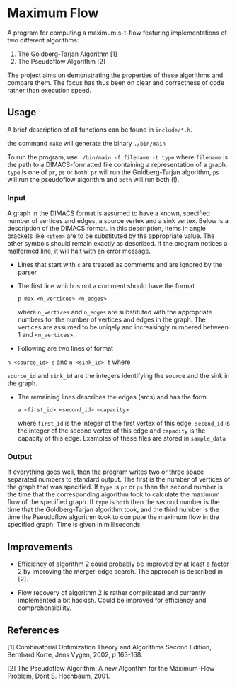 
# Maximum Flow

A program for computing a maximum s-t-flow featuring implementations of two
different algorithms:

1. The Goldberg-Tarjan Algorithm [1]
2. The Pseudoflow Algorithm [2]

The project aims on demonstrating the properties of these algorithms and compare
them. The focus has thus been on clear and correctness of code rather than
execution speed.

## Usage

A brief description of all functions can be found in `include/*.h`.

the command `make` will generate the binary `./bin/main`

To run the program, use `./bin/main -f filename -t type` where `filename` is the
path to a DIMACS-formatted file containing a representation of a graph. `type`
is one of `pr`, `ps` or `both`. `pr` will run the Goldberg-Tarjan algorithm,
`ps` will run the pseudoflow algorithm and `both` will run both (!).

### Input

A graph in the DIMACS format is assumed to have a known, specified number of
vertices and edges, a source vertex and a sink vertex.  Below is a description
of the DIMACS format. In this description, Items in angle brackets like `<item>`
are to be substituted by the appropriate value. The other symbols should remain
exactly as described. If the program notices a malformed line, it will halt with
an error message.

* Lines that start with `c` are treated as comments and are ignored by the
  parser

* The first line which is not a comment should have the format 

  `p max <n_vertices> <n_edges>` 

  where `n_vertices` and `n_edges` are substituted with the appropriate numbers
  for the number of vertices and edges in the graph. The vertices are assumed to
  be uniqely and increasingly numbered between 1 and `<n_vertices>`.  

* Following are two lines of format 

`n <source_id> s` and `n <sink_id> t` where

 `source_id` and `sink_id` are the integers identifying the source and the sink
  in the graph.

* The remaining lines describes the edges (arcs) and has the form 

  `a <first_id> <second_id> <capacity>` 

  where `first_id` is the integer of the first vertex of this edge, `second_id`
  is the integer of the second vertex of this edge and `capacity` is the
  capacity of this edge. Examples of these files are stored in `sample_data`

### Output

If everything goes well, then the program writes two or three space separated
numbers to standard output.  The first is the number of vertices of the graph
that was specified.  If `type` is `pr` or `ps` then the second number is the
time that the corresponding algorithm took to calculate the maximum flow of the
specified graph. If `type` is `both` then the second number is the time that the
Goldberg-Tarjan algorithm took, and the third number is the time the Pseudoflow
algorithm took to compute the maximum flow in the specified graph. Time is given
in milliseconds.

## Improvements

* Efficiency of algorithm 2 could probably be improved by at least a factor 2 by
  improving the merger-edge search. The approach is described in [2].

* Flow recovery of algorithm 2 is rather complicated and currently implemented a
  bit hackish. Could be improved for efficiency and comprehensibility.

## References

[1] Combinatorial Optimization Theory and Algorithms Second Edition, 
Bernhard Korte, Jens Vygen, 2002, p 163-168.

[2] The Pseudoflow Algorithm: A new Algorithm for the Maximum-Flow Problem, 
Dorit S. Hochbaum, 2001.

